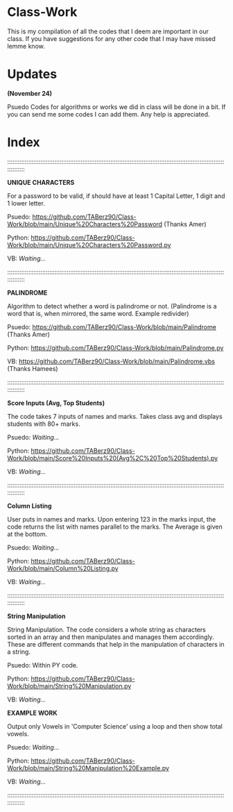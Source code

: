 # Class-Work
This is my compilation of all the codes that I deem are important in our class. If you have suggestions for any other code that I may have missed lemme know.

# Updates
**(November 24)**

Psuedo Codes for algorithms or works we did in class will be done in a bit. If you can send me some codes I can add them. Any help is appreciated.

# Index
::::::::::::::::::::::::::::::::::::::::::::::::::::::::::::::::::::::::::::::::::::::::::::::::::::::::::::::::::::::::::::::::::::::

**UNIQUE CHARACTERS**

For a password to be valid, if should have at least 1 Capital Letter, 1 digit and 1 lower letter.

Psuedo: https://github.com/TABerz90/Class-Work/blob/main/Unique%20Characters%20Password (Thanks Amer)

Python: https://github.com/TABerz90/Class-Work/blob/main/Unique%20Characters%20Password.py

VB: *Waiting...*

::::::::::::::::::::::::::::::::::::::::::::::::::::::::::::::::::::::::::::::::::::::::::::::::::::::::::::::::::::::::::::::::::::::

**PALINDROME**

Algorithm to detect whether a word is palindrome or not. (Palindrome is a word that is, when mirrored, the same word. Example redivider)

Psuedo: https://github.com/TABerz90/Class-Work/blob/main/Palindrome (Thanks Amer)

Python: https://github.com/TABerz90/Class-Work/blob/main/Palindrome.py

VB: https://github.com/TABerz90/Class-Work/blob/main/Palindrome.vbs (Thanks Hamees)

::::::::::::::::::::::::::::::::::::::::::::::::::::::::::::::::::::::::::::::::::::::::::::::::::::::::::::::::::::::::::::::::::::::

**Score Inputs (Avg, Top Students)**

The code takes 7 inputs of names and marks. Takes class avg and displays students with 80+ marks.

Psuedo: *Waiting...*

Python: https://github.com/TABerz90/Class-Work/blob/main/Score%20Inputs%20(Avg%2C%20Top%20Students).py

VB: *Waiting...*

::::::::::::::::::::::::::::::::::::::::::::::::::::::::::::::::::::::::::::::::::::::::::::::::::::::::::::::::::::::::::::::::::::::

**Column Listing**

User puts in names and marks. Upon entering 123 in the marks input, the code returns the list with names parallel to the marks. The Average is given at the bottom.

Psuedo: *Waiting...*

Python: https://github.com/TABerz90/Class-Work/blob/main/Column%20Listing.py

VB: *Waiting...*

::::::::::::::::::::::::::::::::::::::::::::::::::::::::::::::::::::::::::::::::::::::::::::::::::::::::::::::::::::::::::::::::::::::

**String Manipulation**

String Manipulation. The code considers a whole string as characters sorted in an array and then manipulates and manages them accordingly. These are different commands that help in the manipulation of characters in a string.

Psuedo: Within PY code.

Python: https://github.com/TABerz90/Class-Work/blob/main/String%20Manipulation.py

VB: *Waiting...*

**EXAMPLE WORK**

Output only Vowels in 'Computer Science' using a loop and then show total vowels.

Psuedo: *Waiting...*

Python: https://github.com/TABerz90/Class-Work/blob/main/String%20Manipulation%20Example.py

VB: *Waiting...*

::::::::::::::::::::::::::::::::::::::::::::::::::::::::::::::::::::::::::::::::::::::::::::::::::::::::::::::::::::::::::::::::::::::
